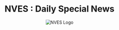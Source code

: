 <div align="center">
  
  # NVES : Daily Special News
  ![NVES Logo](https://github.com/icanerdogan/Nves/assets/52867508/52ad0150-ffa0-433e-ba09-4a7a1d97f051)

</div>

